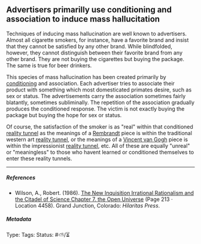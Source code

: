 ## Advertisers primarilly use conditioning and association to induce mass hallucitation

Techniques of inducing mass hallucination are well known to advertisers. Almost all cigarette smokers, for instance, have a favorite brand and insist that they cannot be satisfied by any other brand. While blindfolded, however, they cannot distinguish between their favorite brand from any other brand. They are not buying the cigarettes but buying the package. The same is true for beer drinkers. 

This species of mass hallucination has been created primarily by [conditioning](Conditioning.md) and association. Each advertiser tries to associate their product with something which most domesticated primates desire, such as sex or status. The advertisements carry the association sometimes fairly blatantly, sometimes subliminally. The repetition of the association gradually produces the conditioned response. The victim is not exactly buying the package but buying the hope for sex or status. 

Of course, the satisfaction of the smoker is as "real" within that conditioned [reality tunnel](Reality%20tunnel.md) as the meanings of a [Rembrandt]() piece is within the traditional western art [reality tunnel](Reality%20tunnel.md), or the meanings of a [Vincent van Gogh]() piece is within the impressionist [reality tunnel](Reality%20tunnel.md), etc. All of these are equally "unreal" or "meaningless" to those who havent learned or conditioned themselves to enter these reality tunnels. 

---

##### References

* Wilson, A., Robert. (1986). [The New Inquisition Irrational Rationalism and the Citadel of Science Chapter 7. the Open Universe](The%20New%20Inquisition%20Irrational%20Rationalism%20and%20the%20Citadel%20of%20Science%20Chapter%207.%20the%20Open%20Universe.md) (Page 213 · Location 4458). Grand Junction, Colorado: *Hilaritas Press*.

##### Metadata

Type: 
Tags:
Status: #⛅️/⏳ 
